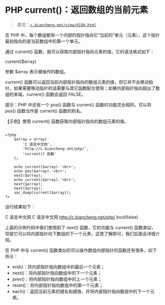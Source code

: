 # PHP current()：返回数组的当前元素

> 原文：[`c.biancheng.net/view/6158.html`](http://c.biancheng.net/view/6158.html)

在 PHP 中，每个数组都有一个内部的指针指向它“当前的”单元（元素），这个指针最初指向的是当前数组中的第一个单元。

通过 current() 函数，就可以获取内部指针指向元素的值，它的语法格式如下：

current($array)

参数 $array 表示被操作的数组。

current() 函数可以返回当前内部指针指向的数组元素的值，但它并不会移动指针，如果需要移动指针的话需要与其它函数配合使用；如果内部指针指向超出了数组的末端，current() 函数会返回 FALSE。

提示：PHP 中还有一个 pos() 函数与 current() 函数的功能完全相同，可以将 pos() 函数当作是 current() 函数的别名。

【示例】使用 current() 函数获取内部指针指向的数组元素的值。

```

<?php
    $array = array(
        'C 语言中文网',
        'http://c.biancheng.net/php/',
        'current() 函数'
    );

    echo current($array).'<br>';
    echo pos($array).'<br>';
    next($array);
    echo current($array).'<br>';
    next($array);
    next($array);
    var_dump(current($array));
?>
```

运行结果如下：

C 语言中文网
C 语言中文网
http://c.biancheng.net/php/
bool(false)

上面的示例代码中我们使用到了 next() 函数，它的功能与 current() 函数类似，但是它可以将内部指针向下数组的下一个元素，这里了解即可，我们后面会详细介绍。

在 PHP 中与 current() 函数类似的可以操作数组内部指针的函数还有很多，如下所示：

*   end()：将内部指针指向数组中的最后一个元素；
*   next()：将内部指针指向数组中的下一个元素；
*   prev()：将内部指针指向数组中的上一个元素；
*   reset()：将内部指针指向数组中的第一个元素；
*   each()：返回当前元素的键名和键值，并将内部指针指向数组中的下一个元素。